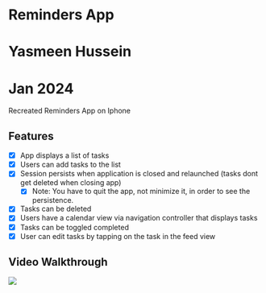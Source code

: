 # Reminders App
# Yasmeen Hussein
# Jan 2024

Recreated Reminders App on Iphone

## Features
- [x] App displays a list of tasks
- [x] Users can add tasks to the list
- [x] Session persists when application is closed and relaunched (tasks dont get deleted when closing app) 
  - [x] Note: You have to quit the app, not minimize it, in order to see the persistence.
- [x] Tasks can be deleted
- [x] Users have a calendar view via navigation controller that displays tasks    
- [x] Tasks can be toggled completed
- [x] User can edit tasks by tapping on the task in the feed view

## Video Walkthrough

<div>
    <a href="https://www.loom.com/share/d751e08118b84de4a5c61fba1dba14e6">
    </a>
    <a href="https://www.loom.com/share/d751e08118b84de4a5c61fba1dba14e6">
      <img style="max-width:300px;" src="https://cdn.loom.com/sessions/thumbnails/d751e08118b84de4a5c61fba1dba14e6-1712443866886-with-play.gif">
    </a>
  </div>

